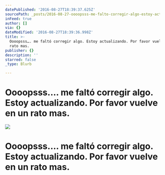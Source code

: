 ```yaml
---
datePublished: '2016-08-27T18:39:37.625Z'
sourcePath: _posts/2016-08-27-oooopsss-me-falto-corregir-algo-estoy-actualizando-por-f.md
inFeed: true
author: []
via: {}
dateModified: '2016-08-27T18:39:36.998Z'
title: >-
  Oooopsss…. me faltó corregir algo. Estoy actualizando. Por favor vuelve en un
  rato mas.
publisher: {}
description: ''
starred: false
_type: Blurb

---
```

# Oooopsss.... me faltó corregir algo. Estoy actualizando. Por favor vuelve en un rato mas.
![](https://the-grid-user-content.s3-us-west-2.amazonaws.com/bd6bf941-3620-4db2-9800-4450f66699f9.jpg)

# Oooopsss.... me faltó corregir algo. Estoy actualizando. Por favor vuelve en un rato mas.